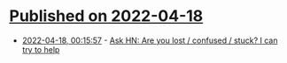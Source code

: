# [Published on 2022-04-18](index.md)

* [2022-04-18, 00:15:57](https://news.ycombinator.com/item?id=31065876) - [Ask HN: Are you lost / confused / stuck? I can try to help](https://news.ycombinator.com/item?id=31065876)
